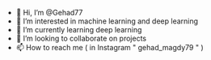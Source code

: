 - 👋 Hi, I’m @Gehad77
- 👀 I’m interested in machine learning and deep learning 
- 🌱 I’m currently learning deep learning 
- 💞️ I’m looking to collaborate on projects 
- 📫 How to reach me ( in Instagram " gehad_magdy79 " ) 

<!---
Gehad77/Gehad77 is a ✨ special ✨ repository because its `README.md` (this file) appears on your GitHub profile.
You can click the Preview link to take a look at your changes.
--->

